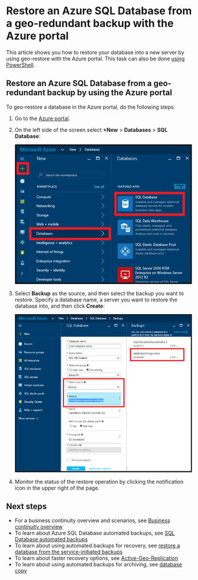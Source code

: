 <properties
    pageTitle="Azure portal:Restore SQL Database from geo-redundant backup | Azure"
    description="Restore an Azure SQL Database into a new server from a geo-redundant backup using the Azure portal"
    services="sql-database"
    documentationcenter=""
    author="stevestein"
    manager="jhubbard"
    editor="" />
<tags
    ms.service="sql-database"
    ms.custom="business continuity"
    ms.devlang="NA"
    ms.topic="article"
    ms.tgt_pltfrm="powershell"
    ms.workload="NA"
    ms.date="12/19/2016"
    wacn.date=""
    ms.author="sstein; carlrab" />


# Restore an Azure SQL Database from a geo-redundant backup with the Azure portal

This article shows you how to restore your database into a new server by using geo-restore with the Azure portal. This task can also be done [using PowerShell](/documentation/articles/sql-database-geo-restore-powershell/).

## Restore an Azure SQL Database from a geo-redundant backup by using the Azure portal

To geo-restore a database in the Azure portal, do the following steps:

1. Go to the [Azure portal](https://portal.azure.cn).
2. On the left side of the screen select **+New** > **Databases** > **SQL Database**:
   
   ![Restore an Azure SQL database](./media/sql-database-geo-restore-portal/new-sql-database.png)
3. Select **Backup** as the source, and then select the backup you want to restore. Specify a database name, a server you want to restore the database into, and then click **Create**:
   
   ![Restore an Azure SQL database](./media/sql-database-geo-restore-portal/geo-restore.png)

4. Monitor the status of the restore operation by clicking the notification icon in the upper right of the page.


## Next steps
- For a business continuity overview and scenarios, see [Business continuity overview](/documentation/articles/sql-database-business-continuity/)
- To learn about Azure SQL Database automated backups, see [SQL Database automated backups](/documentation/articles/sql-database-automated-backups/)
- To learn about using automated backups for recovery, see [restore a database from the service-initiated backups](/documentation/articles/sql-database-recovery-using-backups/)
- To learn about faster recovery options, see [Active-Geo-Replication](/documentation/articles/sql-database-geo-replication-overview/)  
- To learn about using automated backups for archiving, see [database copy](/documentation/articles/sql-database-copy/)
